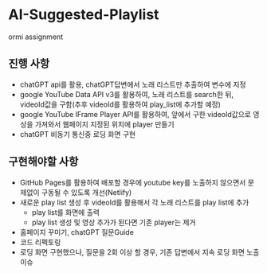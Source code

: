 # AI-Suggested-Playlist
ormi assignment

## 진행 사항
- chatGPT api를 활용, chatGPT답변에서 노래 리스트만 추출하여 변수에 지정
- google YouTube Data API v3를 활용하여, 노래 리스트를 search한 뒤, videoId값을 구함(추후 videoId를 활용하여 play_list에 추가할 예정)
- google YouTube IFrame Player API를 활용하여, 앞에서 구한 videoId값으로 영상을 가져와서 웹페이지 지정된 위치에 player 만들기
- chatGPT 비동기 통신중 로딩 화면 구현

## 구현해야할 사항
- GitHub Pages를 활용하여 배포할 경우에 youtube key를 노출하지 않으면서 문제없이 구동될 수 있도록 개선(Netlify)
- 새로운 play list 생성 후 videoId를 활용해서 각 노래 리스트를 play list에 추가
  - play list를 화면에 출력
  - play list 생성 및 영상 추가가 된다면 기존 player는 제거
- 홈페이지 꾸미기, chatGPT 질문Guide
- 코드 리펙토링
- 로딩 화면 구현했으나, 질문을 2회 이상 할 경우, 기존 답변에서 지속 로딩 화면 노출 이슈